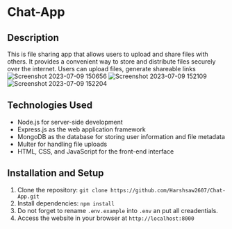 # Chat-App
## Description
This is file sharing app that allows users to upload and share files with others. It provides a convenient way to store and distribute files securely over the internet. Users can upload files, generate shareable links
![Screenshot 2023-07-09 150656](https://github.com/Harshsaw2607/Chat-App/assets/110737669/d4a8300c-9e97-49eb-aa0b-a39bae683bca)
![Screenshot 2023-07-09 152109](https://github.com/Harshsaw2607/Chat-App/assets/110737669/0ca5d67c-0181-439e-a7d5-ff8821e8185a)
![Screenshot 2023-07-09 152204](https://github.com/Harshsaw2607/Chat-App/assets/110737669/f1fc956b-cd8c-47a9-b082-b3ca9636efc1)

## Technologies Used
- Node.js for server-side development
- Express.js as the web application framework
- MongoDB as the database for storing user information and file metadata
- Multer for handling file uploads
- HTML, CSS, and JavaScript for the front-end interface
## Installation and Setup
1. Clone the repository: `git clone https://github.com/Harshsaw2607/Chat-App.git`
2. Install dependencies: `npm install`
3. Do not forget to rename `.env.example` into `.env` an put all creadentials.
4. Access the website in your browser at `http://localhost:8000`
